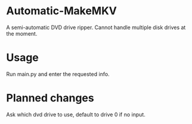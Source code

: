 # Automatic-MakeMKV
A semi-automatic DVD drive ripper. Cannot handle multiple disk drives at the moment.
# Usage
Run main.py and enter the requested info.
# Planned changes
Ask which dvd drive to use, default to drive 0 if no input.
